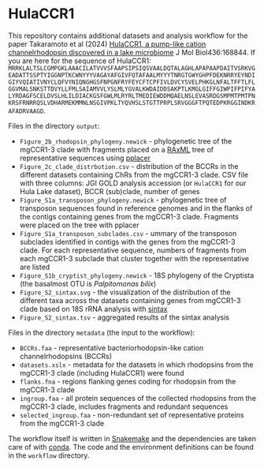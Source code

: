 HulaCCR1
========

This repository contains additional datasets and analysis workflow for the paper Takaramoto et al (2024) [HulaCCR1, a pump-like cation channelrhodopsin discovered in a lake microbiome](https://doi.org/10.1016/j.jmb.2024.168844) J Mol Biol436:168844. If you are here for the sequence of HulaCCR1: `MRRKLALTSLCGMPGKLAAACILATVVVSFAAPSIPSIQSVAALDQTALAGHLAPAPAAPDAITVSRKVGEADATTSSPTYIGGNPTKCWNYYYVAGAYAFGIVFQTAFAALMYYYTNRGTGWYGHPFDEKNRRYEYNDIGIYVQIATIVNYCLQFVYNIQNGHGSFNPGNFRYFEYCFTCPFIVLDVCYSVELPHKGLNFALTFFTLFLGGVMALSNKSTTDVYLLFMLSAIAMVVLYSLMLYGVALKWDAIDDSAKPTLKMGLGIFFGIWPIFPIFYALYRDAGFSCELDVSLHLILDIACKGSFGWLMLRYRLTMEDIEWDDMQAELNSLEVASRDGSMPMTPMTPNKRSFRNRRQSLVDHARMEKMMNLNSGIVPKLTYQVHSLSTGTTPRPLSRVGGGFTPQTEDPKRGGINDKRAFADRVAAGD`.

Files in the directory `output`:

* `Figure_2b_rhodopsin_phylogeny.newick` - phylogenetic tree of the mgCCR1-3 clade with fragments placed on a [RAxML](https://cme.h-its.org/exelixis/web/software/raxml/) tree of representative sequences using [pplacer](https://matsen.fhcrc.org/pplacer/)
* `Figure_2c_clade_distrbution.csv` - distribution of the BCCRs in the different datasets containing ChRs from the mgCCR1-3 clade. CSV file with three columns: JGI GOLD analysis accession (or `HulaCCR1` for our Hula Lake dataset), BCCR (sub)clade, number of genes
* `Figure_S1a_transposon_phylogeny.newick` - phylogenetic tree of transposon sequences found in reference genomes and in the flanks of the contigs containing genes from the mgCCR1-3 clade. Fragments were placed on the tree with pplacer
* `Figure_S1a_transposon_subclades.csv` - ummary of the transposon subclades identified in contigs with the genes from the mgCCR1-3 clade. For each representative sequence, numbers of fragments from each mgCCR1-3 subclade that cluster together with the representative are listed
* `Figure_S1b_cryptist_phylogeny.newick` - 18S phylogeny of the Cryptista (the basalmost OTU is _Palpitomonas bilix_)
* `Figure_S2_sintax.svg` - the visualization of the distribution of the different taxa across the datasets containing genes from mgCCR1-3 clade based on 18S rRNA analysis with [sintax](https://www.drive5.com/usearch/manual/cmd_sintax.html)
* `Figure_S2_sintax.tsv` - aggregated results of the sintax analysis

Files in the directory `metadata` (the input to the workflow):

* `BCCRs.faa` - representative bacteriorhodopsin-like cation channelrhodopsins (BCCRs)
* `datasets.xslx` - metadata for the datasets in which rhodopsins from the mgCCR1-3 clade (including HulaCCR1) were found
* `flanks.fna` - regions flanking genes coding for rhodopsin from the mgCCR1-3 clade
* `ingroup.faa` - all protein sequences of the collected rhodopsins from the mgCCR1-3 clade, includes fragments and redundant sequences
* `selected_ingroup.faa` - non-redundant set of representative proteins from the mgCCR1-3 clade

The workflow itself is written in [Snakemake](https://snakemake.readthedocs.io/) and the dependencies are taken care of with [conda](https://anaconda.org/anaconda/conda). The code and the environment definitions can be found in the `workflow` directory.
